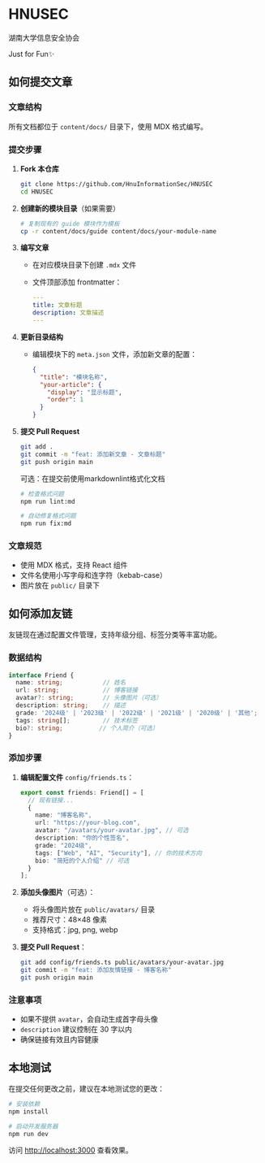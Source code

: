 # HNUSEC

湖南大学信息安全协会

Just for Fun✨

## 如何提交文章

### 文章结构

所有文档都位于 `content/docs/` 目录下，使用 MDX 格式编写。

### 提交步骤

1. **Fork 本仓库**

   ```bash
   git clone https://github.com/HnuInformationSec/HNUSEC
   cd HNUSEC
   ```

2. **创建新的模块目录**（如果需要）

   ```bash
   # 复制现有的 guide 模块作为模板
   cp -r content/docs/guide content/docs/your-module-name
   ```

3. **编写文章**
   - 在对应模块目录下创建 `.mdx` 文件
   - 文件顶部添加 frontmatter：

     ```yaml
     ---
     title: 文章标题
     description: 文章描述
     ---
     ```

4. **更新目录结构**
   - 编辑模块下的 `meta.json` 文件，添加新文章的配置：

     ```json
     {
       "title": "模块名称",
       "your-article": {
         "display": "显示标题",
         "order": 1
       }
     }
     ```

5. **提交 Pull Request**

   ```bash
   git add .
   git commit -m "feat: 添加新文章 - 文章标题"
   git push origin main
   ```

   可选：在提交前使用markdownlint格式化文档

   ```bash
   # 检查格式问题
   npm run lint:md
   
   # 自动修复格式问题
   npm run fix:md
   ```

### 文章规范

- 使用 MDX 格式，支持 React 组件
- 文件名使用小写字母和连字符（kebab-case）
- 图片放在 `public/` 目录下

## 如何添加友链

友链现在通过配置文件管理，支持年级分组、标签分类等丰富功能。

### 数据结构

```typescript
interface Friend {
  name: string;           // 姓名
  url: string;            // 博客链接
  avatar?: string;        // 头像图片（可选）
  description: string;    // 描述
  grade: '2024级' | '2023级' | '2022级' | '2021级' | '2020级' | '其他';
  tags: string[];         // 技术标签
  bio?: string;          // 个人简介（可选）
}
```

### 添加步骤

1. **编辑配置文件** `config/friends.ts`：

   ```typescript
   export const friends: Friend[] = [
     // 现有链接...
     {
       name: "博客名称",
       url: "https://your-blog.com",
       avatar: "/avatars/your-avatar.jpg", // 可选
       description: "你的个性签名",
       grade: "2024级",
       tags: ["Web", "AI", "Security"], // 你的技术方向
       bio: "简短的个人介绍" // 可选
     }
   ];
   ```

2. **添加头像图片**（可选）：
   - 将头像图片放在 `public/avatars/` 目录
   - 推荐尺寸：48×48 像素
   - 支持格式：jpg, png, webp

3. **提交 Pull Request**：

   ```bash
   git add config/friends.ts public/avatars/your-avatar.jpg
   git commit -m "feat: 添加友情链接 - 博客名称"
   git push origin main
   ```

### 注意事项

- 如果不提供 `avatar`，会自动生成首字母头像
- `description` 建议控制在 30 字以内
- 确保链接有效且内容健康

## 本地测试

在提交任何更改之前，建议在本地测试您的更改：

```bash
# 安装依赖
npm install

# 启动开发服务器
npm run dev
```

访问 <http://localhost:3000> 查看效果。
